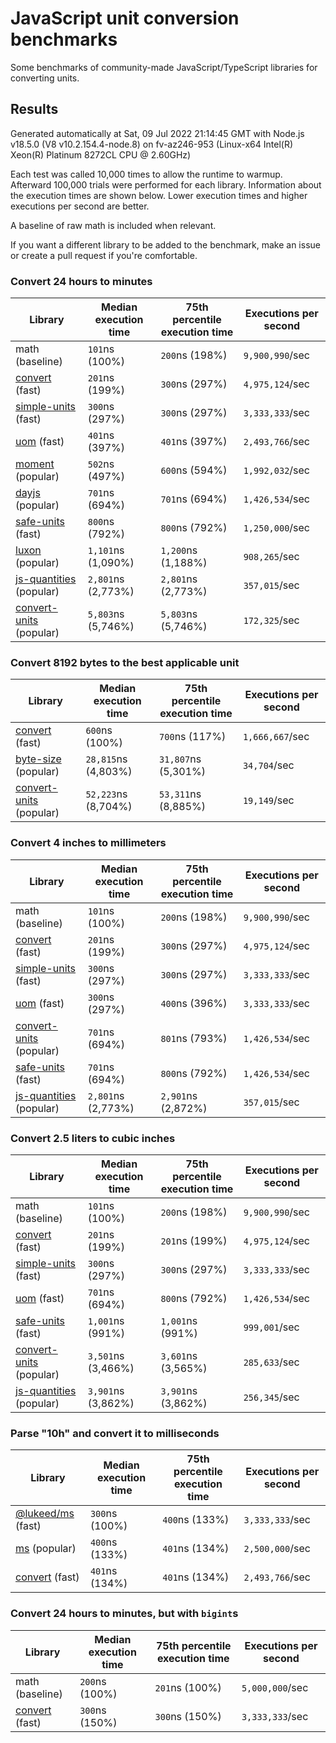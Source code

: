 # JavaScript unit conversion benchmarks

Some benchmarks of community-made JavaScript/TypeScript libraries for converting units.

## Results

<!-- beginblock(results) -->

Generated automatically at Sat, 09 Jul 2022 21:14:45 GMT with Node.js v18.5.0 (V8 v10.2.154.4-node.8) on fv-az246-953 (Linux-x64 Intel(R) Xeon(R) Platinum 8272CL CPU @ 2.60GHz)

Each test was called 10,000 times to allow the runtime to warmup.
Afterward 100,000 trials were performed for each library.
Information about the execution times are shown below.
Lower execution times and higher executions per second are better.

A baseline of raw math is included when relevant.

If you want a different library to be added to the benchmark, make an issue or create a pull request if you're comfortable.

### Convert 24 hours to minutes

| Library                                                            | Median execution time | 75th percentile execution time | Executions per second |
| ------------------------------------------------------------------ | --------------------- | ------------------------------ | --------------------- |
| math (baseline)                                                    | `101`ns (100%)        | `200`ns (198%)                 | `9,900,990`/sec       |
| [convert](https://npmjs.com/package/convert) (fast)                | `201`ns (199%)        | `300`ns (297%)                 | `4,975,124`/sec       |
| [simple-units](https://npmjs.com/package/simple-units) (fast)      | `300`ns (297%)        | `300`ns (297%)                 | `3,333,333`/sec       |
| [uom](https://npmjs.com/package/uom) (fast)                        | `401`ns (397%)        | `401`ns (397%)                 | `2,493,766`/sec       |
| [moment](https://npmjs.com/package/moment) (popular)               | `502`ns (497%)        | `600`ns (594%)                 | `1,992,032`/sec       |
| [dayjs](https://npmjs.com/package/dayjs) (popular)                 | `701`ns (694%)        | `701`ns (694%)                 | `1,426,534`/sec       |
| [safe-units](https://npmjs.com/package/safe-units) (fast)          | `800`ns (792%)        | `800`ns (792%)                 | `1,250,000`/sec       |
| [luxon](https://npmjs.com/package/luxon) (popular)                 | `1,101`ns (1,090%)    | `1,200`ns (1,188%)             | `908,265`/sec         |
| [js-quantities](https://npmjs.com/package/js-quantities) (popular) | `2,801`ns (2,773%)    | `2,801`ns (2,773%)             | `357,015`/sec         |
| [convert-units](https://npmjs.com/package/convert-units) (popular) | `5,803`ns (5,746%)    | `5,803`ns (5,746%)             | `172,325`/sec         |

### Convert 8192 bytes to the best applicable unit

| Library                                                            | Median execution time | 75th percentile execution time | Executions per second |
| ------------------------------------------------------------------ | --------------------- | ------------------------------ | --------------------- |
| [convert](https://npmjs.com/package/convert) (fast)                | `600`ns (100%)        | `700`ns (117%)                 | `1,666,667`/sec       |
| [byte-size](https://npmjs.com/package/byte-size) (popular)         | `28,815`ns (4,803%)   | `31,807`ns (5,301%)            | `34,704`/sec          |
| [convert-units](https://npmjs.com/package/convert-units) (popular) | `52,223`ns (8,704%)   | `53,311`ns (8,885%)            | `19,149`/sec          |

### Convert 4 inches to millimeters

| Library                                                            | Median execution time | 75th percentile execution time | Executions per second |
| ------------------------------------------------------------------ | --------------------- | ------------------------------ | --------------------- |
| math (baseline)                                                    | `101`ns (100%)        | `200`ns (198%)                 | `9,900,990`/sec       |
| [convert](https://npmjs.com/package/convert) (fast)                | `201`ns (199%)        | `300`ns (297%)                 | `4,975,124`/sec       |
| [simple-units](https://npmjs.com/package/simple-units) (fast)      | `300`ns (297%)        | `300`ns (297%)                 | `3,333,333`/sec       |
| [uom](https://npmjs.com/package/uom) (fast)                        | `300`ns (297%)        | `400`ns (396%)                 | `3,333,333`/sec       |
| [convert-units](https://npmjs.com/package/convert-units) (popular) | `701`ns (694%)        | `801`ns (793%)                 | `1,426,534`/sec       |
| [safe-units](https://npmjs.com/package/safe-units) (fast)          | `701`ns (694%)        | `800`ns (792%)                 | `1,426,534`/sec       |
| [js-quantities](https://npmjs.com/package/js-quantities) (popular) | `2,801`ns (2,773%)    | `2,901`ns (2,872%)             | `357,015`/sec         |

### Convert 2.5 liters to cubic inches

| Library                                                            | Median execution time | 75th percentile execution time | Executions per second |
| ------------------------------------------------------------------ | --------------------- | ------------------------------ | --------------------- |
| math (baseline)                                                    | `101`ns (100%)        | `200`ns (198%)                 | `9,900,990`/sec       |
| [convert](https://npmjs.com/package/convert) (fast)                | `201`ns (199%)        | `201`ns (199%)                 | `4,975,124`/sec       |
| [simple-units](https://npmjs.com/package/simple-units) (fast)      | `300`ns (297%)        | `300`ns (297%)                 | `3,333,333`/sec       |
| [uom](https://npmjs.com/package/uom) (fast)                        | `701`ns (694%)        | `800`ns (792%)                 | `1,426,534`/sec       |
| [safe-units](https://npmjs.com/package/safe-units) (fast)          | `1,001`ns (991%)      | `1,001`ns (991%)               | `999,001`/sec         |
| [convert-units](https://npmjs.com/package/convert-units) (popular) | `3,501`ns (3,466%)    | `3,601`ns (3,565%)             | `285,633`/sec         |
| [js-quantities](https://npmjs.com/package/js-quantities) (popular) | `3,901`ns (3,862%)    | `3,901`ns (3,862%)             | `256,345`/sec         |

### Parse "10h" and convert it to milliseconds

| Library                                                   | Median execution time | 75th percentile execution time | Executions per second |
| --------------------------------------------------------- | --------------------- | ------------------------------ | --------------------- |
| [@lukeed/ms](https://npmjs.com/package/@lukeed/ms) (fast) | `300`ns (100%)        | `400`ns (133%)                 | `3,333,333`/sec       |
| [ms](https://npmjs.com/package/ms) (popular)              | `400`ns (133%)        | `401`ns (134%)                 | `2,500,000`/sec       |
| [convert](https://npmjs.com/package/convert) (fast)       | `401`ns (134%)        | `401`ns (134%)                 | `2,493,766`/sec       |

### Convert 24 hours to minutes, but with `bigint`s

| Library                                             | Median execution time | 75th percentile execution time | Executions per second |
| --------------------------------------------------- | --------------------- | ------------------------------ | --------------------- |
| math (baseline)                                     | `200`ns (100%)        | `201`ns (100%)                 | `5,000,000`/sec       |
| [convert](https://npmjs.com/package/convert) (fast) | `300`ns (150%)        | `300`ns (150%)                 | `3,333,333`/sec       |

<!-- endblock(results) -->
